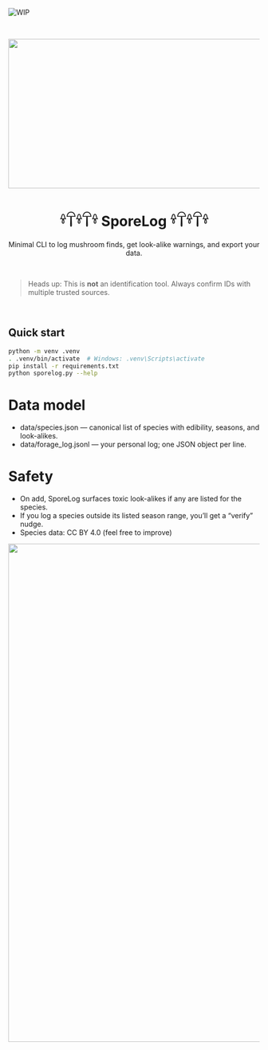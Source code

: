 ![WIP](https://img.shields.io/badge/status-Work_in_Progress-yellow?style=for-the-badge&logoColor=white)

<br>

<p align="center">
  <img src="https://github.com/user-attachments/assets/65c49c9d-a56e-42e5-b095-163485492279" width="550" height="300" >
</p>

<h1 align="center">𓍊𓋼𓍊𓋼𓍊 SporeLog 𓍊𓋼𓍊𓋼𓍊</h1>


<p align="center">
Minimal CLI to log mushroom finds, get look-alike warnings, and export your data.
  </p>
<br>
  

  > Heads up: This is **not** an identification tool. Always confirm IDs with multiple trusted sources.

<br>




## Quick start
```bash
python -m venv .venv
. .venv/bin/activate  # Windows: .venv\Scripts\activate
pip install -r requirements.txt
python sporelog.py --help
```


# Data model
- data/species.json — canonical list of species with edibility, seasons, and look-alikes.
- data/forage_log.jsonl — your personal log; one JSON object per line.

# Safety
- On add, SporeLog surfaces toxic look-alikes if any are listed for the species.
- If you log a species outside its listed season range, you’ll get a “verify” nudge.
- Species data: CC BY 4.0 (feel free to improve)



<p align="center">
  <img src="https://github.com/user-attachments/assets/c413a576-619c-4ab7-9f5b-ab73a39cb07a" width="1000" height="1000" >
</p>

